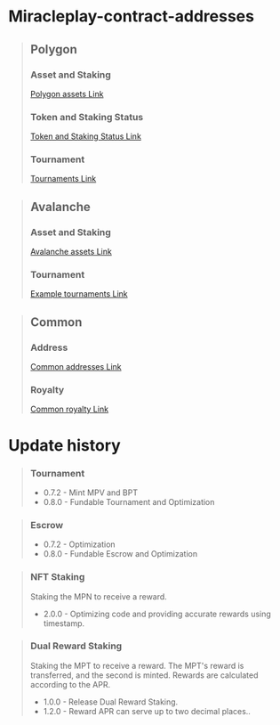 # Miracleplay-contract-addresses
> ## Polygon
> ### Asset and Staking
> [Polygon assets Link](Polygon/Asset.md)
> ### Token and Staking Status
> [Token and Staking Status Link](Polygon/status.html)
> ### Tournament
> [Tournaments Link](Polygon/Tournament.md)


> ## Avalanche
> ### Asset and Staking
> [Avalanche assets Link](Avalanche/Asset.md)
> ### Tournament
> [Example tournaments Link](Avalanche/Tournament.md)

> ## Common
> ### Address
> [Common addresses Link](Common/Address.md)
> ### Royalty
> [Common royalty Link](Common/Royalty.md)


# Update history

> ### Tournament
>* 0.7.2 - Mint MPV and BPT
>* 0.8.0 - Fundable Tournament and Optimization

> ### Escrow
>* 0.7.2 - Optimization
>* 0.8.0 - Fundable Escrow and Optimization

> ### NFT Staking
> Staking the MPN to receive a reward. 
> * 2.0.0 - Optimizing code and providing accurate rewards using timestamp.

> ### Dual Reward Staking
> Staking the MPT to receive a reward. The MPT's reward is transferred, and the second is minted.
> Rewards are calculated according to the APR.
> * 1.0.0 - Release Dual Reward Staking.
> * 1.2.0 - Reward APR can serve up to two decimal places..